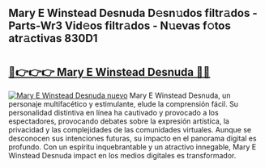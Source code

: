 ## Mary E Winstead Desnuda D𝚎sn𝚞dos filtr𝚊dos - Parts-Wr3 Vid𝚎os filtr𝚊dos - N𝚞evas f𝚘tos atr𝚊ctivas 830D1

# <h2><a href="http://mb35dj6.tromn.icu/?c=Mary+E+Winstead+Desnuda">🔗👉👉👉 Mary E Winstead Desnuda 🔗🔗</a></h2>

[![Mary E Winstead Desnuda nuevo](https://i.imgur.com/pEAQMta.gif)](http://mb35dj6.tromn.icu/?c=Mary+E+Winstead+Desnuda)
Mary E Winstead Desnuda, un personaje multifacético y estimulante, elude la comprensión fácil. Su personalidad distintiva en línea ha cautivado y provocado a los espectadores, provocando debates sobre la expresión artística, la privacidad y las complejidades de las comunidades virtuales. Aunque se desconocen sus intenciones futuras, su impacto en el panorama digital es profundo. Con un espíritu inquebrantable y un atractivo innegable, Mary E Winstead Desnuda impact en los medios digitales es transformador.
